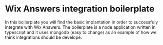# Wix Answers integration boilerplate
In this boilerplate you will find the basic implantation in order to successfuly integrate with Wix Answers.
The boilerplate is a node application written in typescript and it uses mongodb (easy to change) as an example of how we think integrations should be develope.